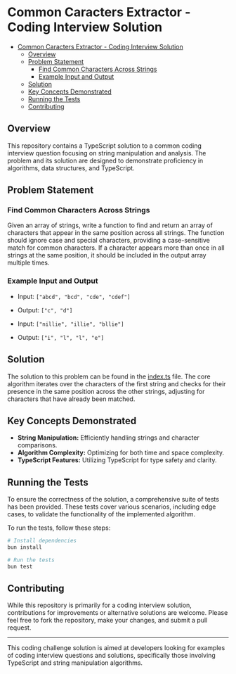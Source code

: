 # Common Caracters Extractor - Coding Interview Solution

- [Common Caracters Extractor - Coding Interview Solution](#common-caracters-extractor---coding-interview-solution)
  - [Overview](#overview)
  - [Problem Statement](#problem-statement)
    - [Find Common Characters Across Strings](#find-common-characters-across-strings)
    - [Example Input and Output](#example-input-and-output)
  - [Solution](#solution)
  - [Key Concepts Demonstrated](#key-concepts-demonstrated)
  - [Running the Tests](#running-the-tests)
  - [Contributing](#contributing)

## Overview

This repository contains a TypeScript solution to a common coding interview question focusing on string manipulation and analysis. The problem and its solution are designed to demonstrate proficiency in algorithms, data structures, and TypeScript.

## Problem Statement

### Find Common Characters Across Strings

Given an array of strings, write a function to find and return an array of characters that appear in the same position across all strings. The function should ignore case and special characters, providing a case-sensitive match for common characters. If a character appears more than once in all strings at the same position, it should be included in the output array multiple times.

### Example Input and Output

- Input: `["abcd", "bcd", "cde", "cdef"]`
- Output: `["c", "d"]`

- Input: `["nillie", "illie", "bllie"]`
- Output: `["i", "l", "l", "e"]`

## Solution

The solution to this problem can be found in the [index.ts](./index.ts) file. The core algorithm iterates over the characters of the first string and checks for their presence in the same position across the other strings, adjusting for characters that have already been matched.

## Key Concepts Demonstrated

- **String Manipulation:** Efficiently handling strings and character comparisons.
- **Algorithm Complexity:** Optimizing for both time and space complexity.
- **TypeScript Features:** Utilizing TypeScript for type safety and clarity.

## Running the Tests

To ensure the correctness of the solution, a comprehensive suite of tests has been provided. These tests cover various scenarios, including edge cases, to validate the functionality of the implemented algorithm.

To run the tests, follow these steps:

```sh
# Install dependencies
bun install

# Run the tests
bun test
```

## Contributing

While this repository is primarily for a coding interview solution, contributions for improvements or alternative solutions are welcome. Please feel free to fork the repository, make your changes, and submit a pull request.

---

This coding challenge solution is aimed at developers looking for examples of coding interview questions and solutions, specifically those involving TypeScript and string manipulation algorithms.
